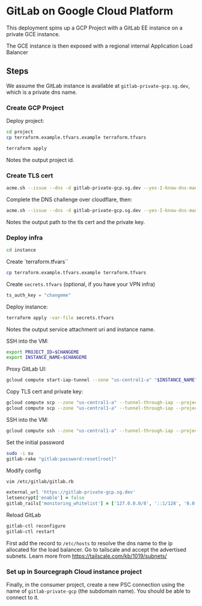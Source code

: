 # GitLab on Google Cloud Platform

This deployment spins up a GCP Project with a GitLab EE instance on a private GCE instance.

The GCE instance is then exposed with a regional internal Application Load Balancer

## Steps

We assume the GitLab instance is available at `gitlab-private-gcp.sg.dev`, which is a private dns name.

### Create GCP Project

Deploy project:

```sh
cd project
cp terraform.example.tfvars.example terraform.tfvars
```

```sh
terraform apply
```

Notes the output project id.

### Create TLS cert

```sh
acme.sh --issue --dns -d gitlab-private-gcp.sg.dev --yes-I-know-dns-manual-mode-enough-go-ahead-please
```

Complete the DNS challenge over cloudflare, then:


```sh
acme.sh --issue --dns -d gitlab-private-gcp.sg.dev --yes-I-know-dns-manual-mode-enough-go-ahead-please --renew
```

Notes the output path to the tls cert and the private key.

### Deploy infra

```sh
cd instance
```

Create `terraform.tfvars``

```sh
cp terraform.example.tfvars.example terraform.tfvars
```

Create `secrets.tfvars` (optional, if you have your VPN infra)

```tf
ts_auth_key = "changeme"
```

Deploy instance:

```sh
terraform apply -var-file secrets.tfvars
```

Notes the output service attachment uri and instance name.

SSH into the VM:

```sh
export PROJECT_ID=$CHANGEME
export INSTANCE_NAME=$CHANGEME
```

Proxy GitLab UI:

```sh
gcloud compute start-iap-tunnel --zone "us-central1-a" "$INSTANCE_NAME" 80 --project "$PROJECT_ID" --local-host-port=localhost:8080
```

Copy TLS cert and private key:

```sh
gcloud compute scp --zone "us-central1-a" --tunnel-through-iap --project "$PROJECT_ID" $HOME/.acme.sh/gitlab-private-gcp.sg.dev_ecc/gitlab-private-gcp.sg.dev.key "root@$INSTANCE_NAME:/etc/gitlab/ssl/gitlab-private-gcp.sg.dev.key"
gcloud compute scp --zone "us-central1-a" --tunnel-through-iap --project "$PROJECT_ID" $HOME/.acme.sh/gitlab-private-gcp.sg.dev_ecc/fullchain.cer "root@$INSTANCE_NAME:/etc/gitlab/ssl/gitlab-private-gcp.sg.dev.crt"
```

SSH into the VM:

```sh
gcloud compute ssh --zone "us-central1-a" --tunnel-through-iap --project "$PROJECT_ID" "$INSTANCE_NAME"
```

Set the initial password

```sh
sudo -i su
gitlab-rake "gitlab:password:reset[root]"
```

Modify config

```sh
vim /etc/gitlab/gitlab.rb
```

```ruby
external_url 'https://gitlab-private-gcp.sg.dev'
letsencrypt['enable'] = false
gitlab_rails['monitoring_whitelist'] = ['127.0.0.0/8', '::1/128', '0.0.0.0/0']
```

Reload GitLab

```sh
gitlab-ctl reconfigure
gitlab-ctl restart
```

First add the record to `/etc/hosts` to resolve the dns name to the ip allocated for the load balancer. Go to tailscale and accept the advertised subnets. Learn more from https://tailscale.com/kb/1019/subnets/


### Set up in Sourcegraph Cloud instance project

Finally, in the consumer project, create a new PSC connection using the name of `gitlab-private-gcp` (the subdomain name). You should be able to connect to it.
